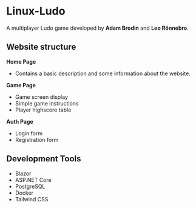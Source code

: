 # Linux-Ludo
A multiplayer Ludo game developed by **Adam Brodin** and **Leo Rönnebro**.

## Website structure
**Home Page**
  - Contains a basic description and some information about the website.

**Game Page**
  - Game screen display
  - Simple game instructions
  - Player highscore table

**Auth Page**
  - Login form
  - Registration form
  
## Development Tools
* Blazor
* ASP.NET Core
* PostgreSQL
* Docker
* Tailwind CSS
  
